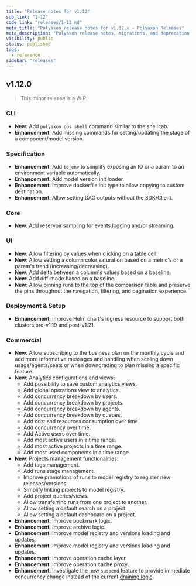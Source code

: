 ```yaml
---
title: "Release notes for v1.12"
sub_link: "1-12"
code_link: "releases/1-12.md"
meta_title: "Polyaxon release notes for v1.12.x - Polyaxon Releases"
meta_description: "Polyaxon release notes, migrations, and deprecation notes for v1.12.x."
visibility: public
status: published
tags:
  - reference
sidebar: "releases"
---
```


## v1.12.0

> This minor release is a WIP.

### CLI

 * **New**: Add `polyaxon ops shell` command similar to the shell tab.
 * **Enhancement**: Add missing commands for setting/updating the stage of a component/model version.

### Specification

 * **Enhancement**: Add `to_env` to simplify exposing an IO or a param to an environment variable automatically.
 * **Enhancement**: Add model version init loader.
 * **Enhancement**: Improve dockerfile init type to allow copying to custom destination.
 * **Enhancement**: Allow setting DAG outputs without the SDK/Client.

### Core

 * **New**: Add reservoir sampling for events logging and/or streaming.

### UI

 * **New**: Allow filtering by values when clicking on a table cell.
 * **New**: Allow setting a column color saturation based on a metric's or a param's trend (increasing/decreasing).
 * **New**: Add delta between a column's values based on a baseline.
 * **New**: Add diff-mode based on a baseline.
 * **New**: Allow pinning runs to the top of the comparison table and preserve the pins throughout the navigation, filtering, and pagination experience.

### Deployment & Setup

 * **Enhancement**: Improve Helm chart's ingress resource to support both clusters pre-v1.19 and post-v1.21. 

### Commercial

 * **New**: Allow subscribing to the business plan on the monthly cycle and add more informative messages and handling when scaling down usage/agents/seats or when downgrading to plan missing a specific feature.  
 * **New**: Analytics configurations and views:
   * Add possibility to save custom analytics views.
   * Add global operations view to analytics.
   * Add concurrency breakdown by users.
   * Add concurrency breakdown by projects.
   * Add concurrency breakdown by agents.
   * Add concurrency breakdown by queues.
   * Add cost and resources consumption over time.
   * Add concurrency over time.
   * Add Active users over time.
   * Add most active users in a time range.
   * Add most active projects in a time range.
   * Add most used components in a time range.
 * **New**: Projects management functionalities:
   * Add tags management.
   * Add runs stage management.
   * Improve promotions of runs to model registry to register new releases/versions.
   * Simplify linking projects to model registry.
   * Add project queries/views.
   * Allow transferring runs from one project to another.
   * Allow setting a default search on a project.
   * Allow setting a default dashboard on a project.
 * **Enhancement**: Improve bookmark logic.
 * **Enhancement**: Improve archive logic.
 * **Enhancement**: Improve model registry and versions loading and updates.
 * **Enhancement**: Improve model registry and versions loading and updates.
 * **Enhancement**: Improve operation cache layer.
 * **Enhancement**: Improve operation cache proxy.
 * **Enhancement**: Investigate the new `suspend` feature to provide immediate concurrency change instead of the current [draining logic](/faq/How-does-changing-concurrency-work/).
